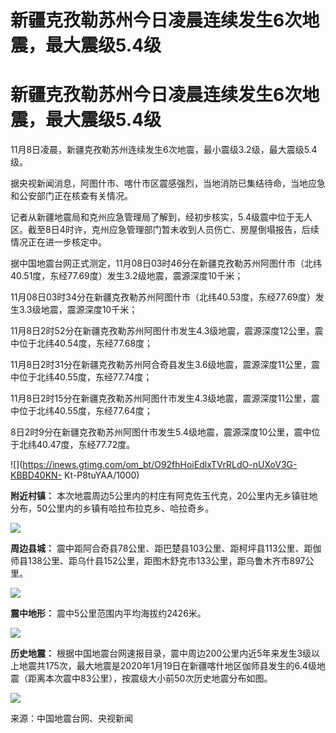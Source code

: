 # 新疆克孜勒苏州今日凌晨连续发生6次地震，最大震级5.4级

# 新疆克孜勒苏州今日凌晨连续发生6次地震，最大震级5.4级

11月8日凌晨，新疆克孜勒苏州连续发生6次地震，最小震级3.2级，最大震级5.4级。

据央视新闻消息，阿图什市、喀什市区震感强烈，当地消防已集结待命，当地应急和公安部门正在核查有关情况。

记者从新疆地震局和克州应急管理局了解到，经初步核实，5.4级震中位于无人区。截至8日4时许，克州应急管理部门暂未收到人员伤亡、房屋倒塌报告，后续情况正在进一步核定中。

据中国地震台网正式测定，11月08日03时46分在新疆克孜勒苏州阿图什市（北纬40.51度，东经77.69度）发生3.2级地震，震源深度10千米；

11月08日03时34分在新疆克孜勒苏州阿图什市（北纬40.53度，东经77.69度）发生3.3级地震，震源深度10千米；

11月8日2时52分在新疆克孜勒苏州阿图什市发生4.3级地震，震源深度12公里，震中位于北纬40.54度，东经77.68度；

11月8日2时31分在新疆克孜勒苏州阿合奇县发生3.6级地震，震源深度11公里，震中位于北纬40.55度，东经77.74度；

11月8日2时15分在新疆克孜勒苏州阿图什市发生4.3级地震，震源深度11公里，震中位于北纬40.55度，东经77.64度；

8日2时9分在新疆克孜勒苏州阿图什市发生5.4级地震，震源深度10公里，震中位于北纬40.47度，东经77.72度。

![](https://inews.gtimg.com/om_bt/O92fhHoiEdlxTVrRLdO-nUXoV3G-KBBD40KN-
Kt-P8tuYAA/1000)

**附近村镇：** 本次地震周边5公里内的村庄有阿克佐玉代克，20公里内无乡镇驻地分布，50公里内的乡镇有哈拉布拉克乡、哈拉奇乡。

![](https://inews.gtimg.com/om_bt/OoDeH4lwCnagcpX_mcQUUZriOrZ3o_HesMNqcNRtEyoKMAA/1000)

**周边县城：**
震中距阿合奇县78公里、距巴楚县103公里、距柯坪县113公里、距伽师县138公里、距乌什县152公里，距图木舒克市133公里，距乌鲁木齐市897公里。

![](https://inews.gtimg.com/om_bt/O4gOXZj6EotxWPax0esYb09dMiLU8NWH67Jm6YajF3jJ4AA/1000)

**震中地形：** 震中5公里范围内平均海拔约2426米。

![](https://inews.gtimg.com/om_bt/OddgUg7DXG5T7gELJ116CM4SxUtmjA5aXAYMAM6U97AkMAA/1000)

**历史地震：**
根据中国地震台网速报目录，震中周边200公里内近5年来发生3级以上地震共175次，最大地震是2020年1月19日在新疆喀什地区伽师县发生的6.4级地震（距离本次震中83公里），按震级大小前50次历史地震分布如图。

![](https://inews.gtimg.com/om_bt/OVBMf9uI4bgqpMC79qOMd1rXZr4rZcthbJOn2Mwi6Vmc0AA/1000)

来源：中国地震台网、央视新闻

